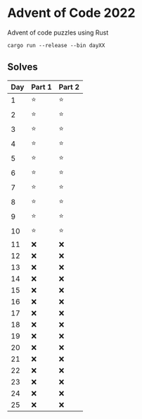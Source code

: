 Advent of Code 2022
===================

Advent of code puzzles using Rust

```
cargo run --release --bin dayXX
```

Solves
------

| Day | Part 1 | Part 2 |
| --- | --- | --- |
|   1  | :star: | :star: |
|   2  | :star: | :star: |
|   3  | :star: | :star: |
|   4  | :star: | :star: |
|   5  | :star: | :star: |
|   6  | :star: | :star: |
|   7  | :star: | :star: |
|   8  | :star: | :star: |
|   9  | :star: | :star: |
|  10  | :star: | :star: |
|  11  | :x: | :x: |
|  12  | :x: | :x: |
|  13  | :x: | :x: |
|  14  | :x: | :x: |
|  15  | :x: | :x: |
|  16  | :x: | :x: |
|  17  | :x: | :x: |
|  18  | :x: | :x: |
|  19  | :x: | :x: |
|  20  | :x: | :x: |
|  21  | :x: | :x: |
|  22  | :x: | :x: |
|  23  | :x: | :x: |
|  24  | :x: | :x: |
|  25  | :x: | :x: |
